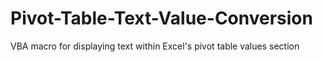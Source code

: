 # Pivot-Table-Text-Value-Conversion
VBA macro for displaying text within Excel's pivot table values section 
